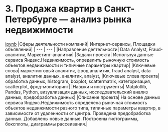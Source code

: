 # 3. Продажа квартир в Санкт-Петербурге — анализ рынка недвижимости
[ipynb](https://github.com/AlexKretov/Portfolio/blob/509f911e8166299a50746728436f3e6cecccc445/Spb_flats/spb-flats.ipynb)
|Сферы деятельности компаний| Интернет-сервисы, Площадки объявлений|
| --- | --- |
|Направление деятельности| Data Analyst, Fraud-аналитик, Маркетинг-аналитик|
|Задачи проекта| Используя данные сервиса Яндекс.Недвижимость, определить рыночную стоимость объектов недвижимости и типичные параметры квартир|
|Ключевые слова| маркетинговый аналитик, фрод аналитик, fraud analyst, data analyst, аналитик данных, аналитик, analyst,
|Ключевые слова проекта| обработка данных, histogram, boxplot, scattermatrix, категоризация, scatterplot,  фрод-мониторинг|
|Навыки и инструменты| Matplotlib, Pandas, Python, визуализация данных, исследовательский анализ данных, предобработка данных|
|Описание проекта| На основе данных сервиса Яндекс.Недвижимость определена рыночная стоимость объектов недвижимости разного типа, типичные параметры квартир, в зависимости от удаленности от центра. Проведена предобработка данных. Добавлены новые данные. Построены гистограммы, боксплоты, диаграммы рассеивания.|

